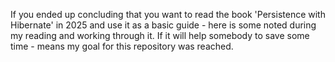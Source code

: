 If you ended up concluding that you want to read the book 'Persistence with Hibernate' in 2025 and use it as a basic guide - here is some noted during my reading and working through it.
If it will help somebody to save some time - means my goal for this repository was reached.
